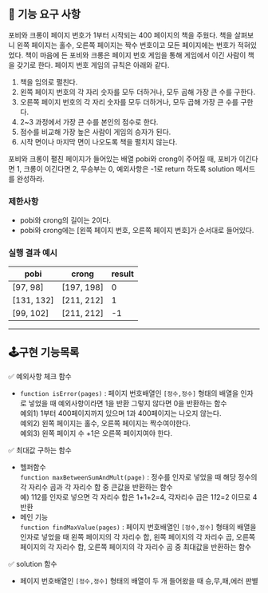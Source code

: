 ## 🚀 기능 요구 사항

포비와 크롱이 페이지 번호가 1부터 시작되는 400 페이지의 책을 주웠다. 책을 살펴보니 왼쪽 페이지는 홀수, 오른쪽 페이지는 짝수 번호이고 모든 페이지에는 번호가 적혀있었다. 책이 마음에 든 포비와 크롱은 페이지 번호 게임을 통해 게임에서 이긴 사람이 책을 갖기로 한다. 페이지 번호 게임의 규칙은 아래와 같다.

1. 책을 임의로 펼친다.
2. 왼쪽 페이지 번호의 각 자리 숫자를 모두 더하거나, 모두 곱해 가장 큰 수를 구한다.
3. 오른쪽 페이지 번호의 각 자리 숫자를 모두 더하거나, 모두 곱해 가장 큰 수를 구한다.
4. 2~3 과정에서 가장 큰 수를 본인의 점수로 한다.
5. 점수를 비교해 가장 높은 사람이 게임의 승자가 된다.
6. 시작 면이나 마지막 면이 나오도록 책을 펼치지 않는다.

포비와 크롱이 펼친 페이지가 들어있는 배열 pobi와 crong이 주어질 때, 포비가 이긴다면 1, 크롱이 이긴다면 2, 무승부는 0, 예외사항은 -1로 return 하도록 solution 메서드를 완성하라.

### 제한사항

- pobi와 crong의 길이는 2이다.
- pobi와 crong에는 [왼쪽 페이지 번호, 오른쪽 페이지 번호]가 순서대로 들어있다.

### 실행 결과 예시

| pobi       | crong      | result |
| ---------- | ---------- | ------ |
| [97, 98]   | [197, 198] | 0      |
| [131, 132] | [211, 212] | 1      |
| [99, 102]  | [211, 212] | -1     |

---

## 🕹구현 기능목록

✅ 예외사항 체크 함수

- `function isError(pages)` : 페이지 번호배열인 `[정수,정수]` 형태의 배열을 인자로 넣었을 때 예외사항이라면 1을 반환 그렇지 않다면 0을 반환하는 함수  
  예외1) 1부터 400페이지까지 있으며 1과 400페이지는 나오지 않는다.  
  예외2) 왼쪽 페이지는 홀수, 오른쪽 페이지는 짝수여야한다.  
  예외3) 왼쪽 페이지 수 +1은 오른쪽 페이지여야 한다.

✅ 최대값 구하는 함수

- 헬퍼함수  
  `function maxBetweenSumAndMult(page)` : 정수를 인자로 넣었을 때 해당 정수의 각 자리수 곱과 각 자리수 합 중 큰값을 반환하는 함수  
  예) 112를 인자로 넣으면 각 자리수 합은 1+1+2=4, 각자리수 곱은 1*1*2=2 이므로 4 반환
- 메인 기능  
  `function findMaxValue(pages)` : 페이지 번호배열인 `[정수,정수]` 형태의 배열을 인자로 넣었을 때 왼쪽 페이지의 각 자리수 합, 왼쪽 페이지의 각 자리수 곱, 오른쪽 페이지의 각 자리수 합, 오른쪽 페이지의 각 자리수 곱 중 최대값을 반환하는 함수

✅ solution 함수

- 페이지 번호배열인 `[정수,정수]` 형태의 배열이 두 개 들어왔을 때 승,무,패,에러 판별
